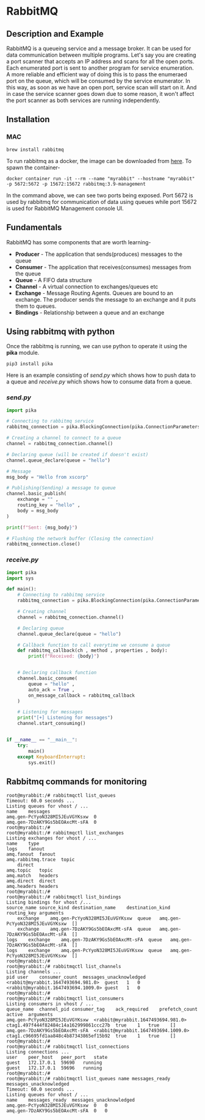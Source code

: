 # RabbitMQ
## Description and Example
RabbitMQ is a queueing service and a message broker. It can be used for data communication between multiple programs. Let's say you are creating a port scanner that accepts an IP address and scans for all the open ports. Each enumerated port is sent to another program for service enumeration. A more reliable and efficient way of doing this is to pass the enumeraed port on the queue, which will be consumed by the service enumerator. In this way, as soon as we have an open port, service scan will start on it. And in case the service scanner goes down due to some reason, it won't affect the port scanner as both services are running independently.

## Installation
### MAC
```console
brew install rabbitmq
```
To run rabbitmq as a docker, the image can be downloaded from [here](https://registry.hub.docker.com/_/rabbitmq/). To spawn the container-
```console
docker container run -it --rm --name "myrabbit" --hostname "myrabbit" -p 5672:5672 -p 15672:15672 rabbitmq:3.9-management
```
In the command above, we can see two ports being exposed. Port 5672 is used by rabbitmq for communication of data using queues while port 15672 is used for RabbitMQ Management console UI.

## Fundamentals
RabbitMQ has some components that are worth learning-
* **Producer** - The application that sends(produces) messages to the queue
* **Consumer** - The application that receives(consumes) messages from the queue
* **Queue** - A FIFO data structure
* **Channel** - A virtual connection to exchanges/queues etc
* **Exchange** - Message Routing Agents. Queues are bound to an exchange. The producer sends the message to an exchange and it puts them to queues.
* **Bindings** - Relationship between a queue and an exchange

## Using rabbitmq with python
Once the rabbitmq is running, we can use python to operate it using the **pika** module.
```console
pip3 install pika
```
Here is an example consisting of *send.py* which shows how to push data to a queue and *receive.py* which shows how to consume data from a queue.

### *send.py*
```python
import pika

# Connecting to rabbitmq service
rabbitmq_connection = pika.BlockingConnection(pika.ConnectionParameters(host = "127.0.0.1"))

# Creating a channel to connect to a queue
channel = rabbitmq_connection.channel()

# Declaring queue (will be created if doesn't exist)
channel.queue_declare(queue = "hello")

# Message
msg_body = "Hello from xscorp"

# Publishing(Sending) a message to queue
channel.basic_publish(
    exchange = "" ,
    routing_key = "hello" ,
    body = msg_body
)

print(f"Sent: {msg_body}")

# Flushing the network buffer (Closing the connection)
rabbitmq_connection.close()
```

### *receive.py*
```python
import pika
import sys

def main():
    # Connecting to rabbitmq service
    rabbitmq_connection = pika.BlockingConnection(pika.ConnectionParameters(host = "127.0.0.1"))

    # Creating channel
    channel = rabbitmq_connection.channel()

    # Declaring queue
    channel.queue_declare(queue = "hello")

    # Callback function to call everytime we consume a queue
    def rabbitmq_callback(ch , method , properties , body):
        print(f"Received: {body}")


    # Declaring callback function
    channel.basic_consume(
        queue = "hello" , 
        auto_ack = True ,
        on_message_callback = rabbitmq_callback
    )

    # Listening for messages
    print("[+] Listening for messages")
    channel.start_consuming()


if __name__ == "__main__":
    try:
        main()
    except KeyboardInterrupt:
        sys.exit()
```


## Rabbitmq commands for monitoring
```console
root@myrabbit:/# rabbitmqctl list_queues
Timeout: 60.0 seconds ...
Listing queues for vhost / ...
name	messages
amq.gen-PcYyoN328MI5JEuVGYKsxw	0
amq.gen-7DzAKY9Gs5bEOAxcMt-sFA	0
root@myrabbit:/# 
root@myrabbit:/# rabbitmqctl list_exchanges
Listing exchanges for vhost / ...
name	type
logs	fanout
amq.fanout	fanout
amq.rabbitmq.trace	topic
	direct
amq.topic	topic
amq.match	headers
amq.direct	direct
amq.headers	headers
root@myrabbit:/# 
root@myrabbit:/# rabbitmqctl list_bindings
Listing bindings for vhost /...
source_name	source_kind	destination_name	destination_kind	routing_key	arguments
	exchange	amq.gen-PcYyoN328MI5JEuVGYKsxw	queue	amq.gen-PcYyoN328MI5JEuVGYKsxw	[]
	exchange	amq.gen-7DzAKY9Gs5bEOAxcMt-sFA	queue	amq.gen-7DzAKY9Gs5bEOAxcMt-sFA	[]
logs	exchange	amq.gen-7DzAKY9Gs5bEOAxcMt-sFA	queue	amq.gen-7DzAKY9Gs5bEOAxcMt-sFA	[]
logs	exchange	amq.gen-PcYyoN328MI5JEuVGYKsxw	queue	amq.gen-PcYyoN328MI5JEuVGYKsxw	[]
root@myrabbit:/# 
root@myrabbit:/# rabbitmqctl list_channels
Listing channels ...
pid	user	consumer_count	messages_unacknowledged
<rabbit@myrabbit.1647493694.981.0>	guest	1	0
<rabbit@myrabbit.1647493694.1009.0>	guest	1	0
root@myrabbit:/# 
root@myrabbit:/# rabbitmqctl list_consumers
Listing consumers in vhost / ...
queue_name	channel_pid	consumer_tag	ack_required	prefetch_count	active	arguments
amq.gen-PcYyoN328MI5JEuVGYKsxw	<rabbit@myrabbit.1647493694.981.0>	ctag1.497f444f82484c14a162999861ccc27b	true	1	true	[]
amq.gen-7DzAKY9Gs5bEOAxcMt-sFA	<rabbit@myrabbit.1647493694.1009.0>	ctag1.c96695fd1aa848c4b87343865ef15b92	true	1	true	[]
root@myrabbit:/# 
root@myrabbit:/# rabbitmqctl list_connections
Listing connections ...
user	peer_host	peer_port	state
guest	172.17.0.1	59690	running
guest	172.17.0.1	59696	running
root@myrabbit:/#
root@myrabbit:/# rabbitmqctl list_queues name messages_ready messages_unacknowledged
Timeout: 60.0 seconds ...
Listing queues for vhost / ...
name	messages_ready	messages_unacknowledged
amq.gen-PcYyoN328MI5JEuVGYKsxw	0	0
amq.gen-7DzAKY9Gs5bEOAxcMt-sFA	0	0

```
